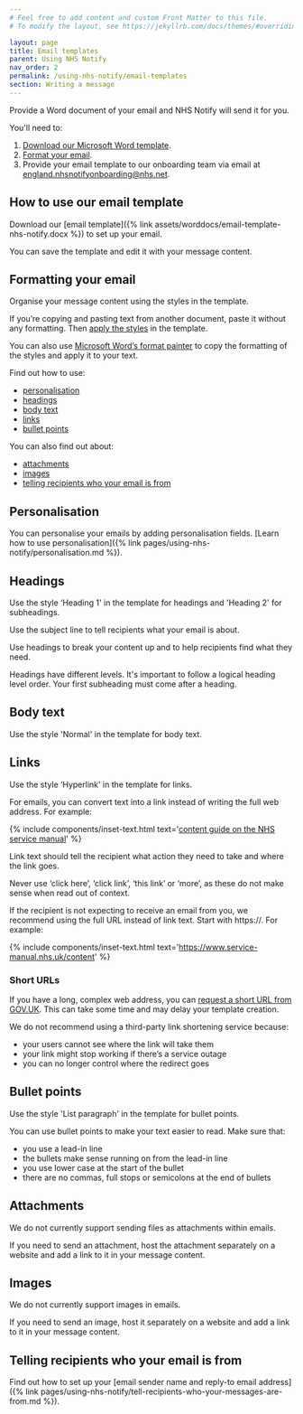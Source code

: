```yaml
---
# Feel free to add content and custom Front Matter to this file.
# To modify the layout, see https://jekyllrb.com/docs/themes/#overriding-theme-defaults

layout: page
title: Email templates
parent: Using NHS Notify
nav_order: 2
permalink: /using-nhs-notify/email-templates
section: Writing a message
---
```


Provide a Word document of your email and NHS Notify will send it for you.

You'll need to:

1. [Download our Microsoft Word template](#how-to-use-our-email-template)<!-- markdownlint-disable-line -->.
2. [Format your email](#how-to-use-our-email-template).
3. Provide your email template to our onboarding team via email at <england.nhsnotifyonboarding@nhs.net>.

## How to use our email template

Download our [email template]({% link assets/worddocs/email-template-nhs-notify.docx %}) to set up your email.

You can save the template and edit it with your message content.

## Formatting your email

Organise your message content using the styles in the template.

If you’re copying and pasting text from another document, paste it without any formatting. Then [apply the styles](https://support.microsoft.com/en-gb/office/apply-styles-f8b96097-4d25-4fac-8200-6139c8093109) in the template.

You can also use [Microsoft Word’s format painter](https://support.microsoft.com/en-gb/office/use-the-format-painter-4bb415a9-d4e4-42b7-b579-170adc594e40) to copy the formatting of the styles and apply it to your text.

Find out how to use:

- [personalisation](#personalisation)<!-- markdownlint-disable-line -->
- [headings](#headings)
- [body text](#body-text)
- [links](#links)
- [bullet points](#bullet-points)

You can also find out about:

- [attachments](#attachments)<!-- markdownlint-disable-line -->
- [images](#images)
- [telling recipients who your email is from](#telling-recipients-who-your-email-is-from)

## Personalisation

You can personalise your emails by adding personalisation fields. [Learn how to use personalisation]({% link pages/using-nhs-notify/personalisation.md %}).

## Headings

Use the style ‘Heading 1' in the template for headings and 'Heading 2' for subheadings.

Use the subject line to tell recipients what your email is about.

Use headings to break your content up and to help recipients find what they need.

Headings have different levels. It's important to follow a logical heading level order. Your first subheading must come after a heading.

## Body text

Use the style 'Normal' in the template for body text.

## Links

Use the style ‘Hyperlink' in the template for links.

For emails, you can convert text into a link instead of writing the full web address. For example:

{% include components/inset-text.html
    text='<span>[content guide on the NHS service manual](https://service-manual.nhs.uk/content)</span>'
%}

Link text should tell the recipient what action they need to take and where the link goes.

Never use ‘click here’, ‘click link’, ‘this link’ or ‘more’, as these do not make sense when read out of context.

If the recipient is not expecting to receive an email from you, we recommend using the full URL instead of link text. Start with https://. For example:

{% include components/inset-text.html
    text='<span>https://www.service-manual.nhs.uk/content</span>'
%}

### Short URLs

If you have a long, complex web address, you can [request a short URL from GOV.UK](https://www.gov.uk/guidance/contact-the-government-digital-service/request-a-thing#short-url). This can take some time and may delay your template creation.

We do not recommend using a third-party link shortening service because:

- your users cannot see where the link will take them
- your link might stop working if there’s a service outage
- you can no longer control where the redirect goes

## Bullet points

Use the style 'List paragraph' in the template for bullet points.

You can use bullet points to make your text easier to read. Make sure that:

- you use a lead-in line
- the bullets make sense running on from the lead-in line
- you use lower case at the start of the bullet
- there are no commas, full stops or semicolons at the end of bullets

## Attachments

We do not currently support sending files as attachments within emails.

If you need to send an attachment, host the attachment separately on a website and add a link to it in your message content.

## Images

We do not currently support images in emails.

If you need to send an image, host it separately on a website and add a link to it in your message content.

## Telling recipients who your email is from

Find out how to set up your [email sender name and reply-to email address]({% link pages/using-nhs-notify/tell-recipients-who-your-messages-are-from.md %}).
